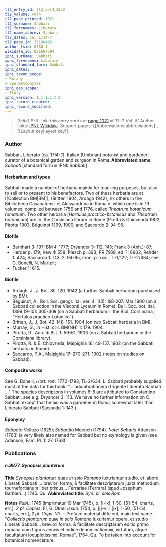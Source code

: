 ```yaml
---
tl2_entry_id: tl2_vol4_1052
tl2_volume: vol4
tl2_page_printed: 1021
tl2_surname: Sabbati
tl2_forenames: Liberato
tl2_name_abbrev: Sabbati
tl2_dates: ca. 1714-?
tl2_page_id: 33190492
author_lsid: 8780-1
wikidata_id: Q21607594
ipni_surname: Sabbati
ipni_forenames: Liberato
ipni_standard_form: Sabbati
ipni_dates: 
ipni_taxon_scope: 
- Botany
- Spermatophytes
ipni_geo_scope: 
- Italy
ipni_version: 1.1.1.1.2.2
ipni_record_created: 
ipni_record_modified:
---
```


> [!cite] BHL link: this entry starts at [page 1021](https://www.biodiversitylibrary.org/page/33190492) of TL-2 Vol. IV
> Author links: [IPNI](https://www.ipni.org/a/8780-1), [Wikidata](https://www.wikidata.org/wiki/Q21607594). Support pages: [[Abbreviations|abbreviations]], [[Layout key|layout key]]

### Author

Sabbati, Liberato (ca. 1714-?), Italian (Umbrian) botanist and gardener; curator of a botanical garden and surgeon in Roma. 
**Abbreviated name**: *Sabbati* \[standard form in IPNI: *Sabbati*\]

#### Herbarium and types

Sabbati made a number of herbaria mainly for teaching purposes, but also to sell or to present to his benefactors. Two of these herbaria are at [[Collection BM|BM]], (Britten 1904, Ardagh 1942), six others in the Bibliotheca Casanatense et Alessandrina in Roma of which one is in 19 volumes, compiled between 1756 and 1776, called *Theatrum botanicum romanum*. Two other herbaria (*Hortulus practico-botanicus* and *Theatrum botanicum*) are in. the Corsiniana library in Rome (Pirotta & Chiovenda 1902, Pirotta 1903, Béguinot 1899, 1900, and Saccardo 2: 94-95.

#### Biofile

- Barnhart 3: 197; BM 4: 1777; Dryander 3: 112, 149; Frank 3 (Anh.): 87;
- Herder p. 179; Kew 4: 558; Plesch p. 393; PR 7939, ed. 1: 8902; Rehder 1: 424; Saccardo 1: 143, 2: 94-95, cron. p. xxxi; TL-1/122; TL-2/634; see G. Bonelli, N. Martelli;
- Tucker 1: 615.

#### Biofile

- Ardagh, J., J. Bot. 80: 120. 1942 (a further Sabbati herbarium purchased by BM).
- Béguinot, A., Boll. Soc. geogr. ital. ser. 4. 1(3): 198-207. Mar 1900 (on a Sabbati collection in the Visconti Lyceum in Rome); Bull. Soc. bot. ital. 1899 (9-10): 305-306 (on a Sabbati herbarium in the Bibl. Corsiniana, "Hortulus practico-botanico").
- Britten, J., J. Bot. 42: 148-151. 1904 (on two Sabbati herbaria in BM).
- Murray, G., *in* Hist. coll. BM(NH) 1: 179. 1904.
- Pirotta, R., Ann. di Bot. 1: 59-61. 1903 (on a Sabbati herbarium in the Corsiniana library).
- Pirotta, R. & E. Chiovenda, Malpighia 16: 49-157. 1902 (on the Sabbati herbaria in Rome).
- Saccardo, P.A., Malpighia 17: 270-271. 1902 (notes on studies on Sabbati).

#### Composite works

See G. Bonelli, *Hort. rom.* 1772-1793, TL-2/634. L. Sabbati probably supplied most of the data for this book: "... adumbrationem dirigente Liberato Sabbati ..." The species descriptions in volumes 6-8 are attributed to Constantino Sabbati, see e.g. Dryander 3: 113. We have no further information on C. Sabbati except that he too was a gardener in Roma, somewhat later than Liberato Sabbati (Saccardo 1: 143.).

#### Eponymy

*Sabbata* Vellozo (1825); *Sabbatia* Moench (1794). *Note*: *Sabatia* Adanson (1763) is very likely also named for Sabbati but no etymology is given (see Adanson, Fam. Pl. 1: 27. 1763).

### Publications

##### n.9877. Synopsis plantarum

**Title**
*Synopsis plantarum* quae *in solo Romano* luxuriantur studio, et labore Liberati Sabbati ... breviori forma, & facilitate descriptarum juxta methodum tournefortianum liber primus... Ferrariae \[Ferrara\] (apud Josephum Barbieri...) 1745. Qu.
**Abbreviated title**: *Syn. pl. solo Rom.*

**Notes**
*Publ*.: 1745 (imprimatur 19 Mar 1745), p. \[i-ix\], 1-50, \[51-54; charts, err.\], *2 pl. Copies*:
FI, G.
*Other issue*: 1754, p. \[i\]-viii, \[ix\], 1-50, \[51-54, charts, err.\], *2 pl. Copy*: NY. – Preface material different, main text same. "*Collectio plantarum* quae *in solo Romano* luxuriantur opera, et studio Liberati Sabbati... breviori forma, & facilitate descriptarum editio primo romana cum figuris aeneis et indice denominationum, virtutum, atque facultatum locupletissimo. Romae", 1754. Qu. To be taken into account for botanical nomenclature.

